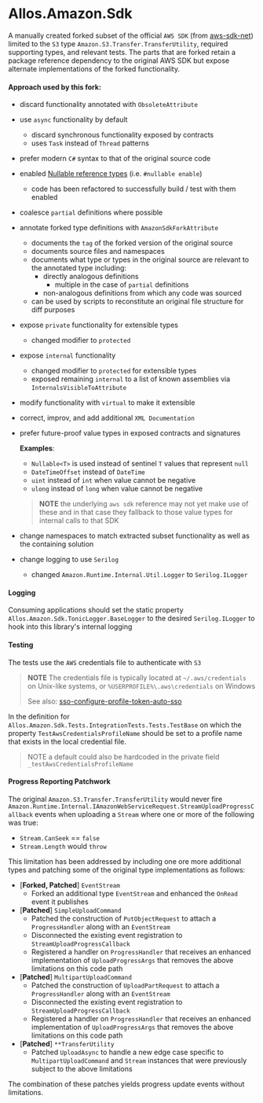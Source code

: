 # Allos.Amazon.Sdk

A manually created forked subset of the official `AWS SDK` (from [aws-sdk-net](https://github.com/aws/aws-sdk-net.git)) limited to the `S3` type `Amazon.S3.Transfer.TransferUtility`, required supporting types, and relevant tests.  The parts that are forked retain a package reference dependency to the original AWS SDK but expose alternate implementations of the forked functionality.

#### Approach used by this fork:

- discard functionality annotated with `ObsoleteAttribute`

- use `async` functionality by default
  - discard synchronous functionality exposed by contracts
  - uses `Task` instead of `Thread` patterns

- prefer modern `C#` syntax to that of the original source code

- enabled [Nullable reference types](https://learn.microsoft.com/en-us/dotnet/csharp/nullable-references)  (i.e. `#nullable enable`)
  - code has been refactored to successfully build / test with them enabled

- coalesce `partial` definitions where possible

- annotate forked type definitions with `AmazonSdkForkAttribute` 

  - documents the `tag` of the forked version of the original source
  - documents source files and namespaces
  - documents what type or types in the original source are relevant to the annotated type including:
    - directly analogous definitions 
      - multiple in the case of `partial` definitions
    - non-analogous definitions from which any code was sourced
  - can be used by scripts to reconstitute an original file structure for diff purposes

- expose `private` functionality for extensible types
  - changed modifier to `protected` 

- expose `internal` functionality
  - changed modifier to `protected` for extensible types
  - exposed remaining `internal` to a list of known assemblies via `InternalsVisibleToAttribute`

- modify functionality with `virtual` to make it extensible

- correct, improv, and add additional `XML Documentation`

- prefer future-proof value types in exposed contracts and signatures

  **Examples**:

  - `Nullable<T>` is used instead of sentinel `T` values that represent `null`
  - `DateTimeOffset` instead of `DateTime`
  - `uint` instead of `int` when value cannot be negative
  - `ulong` instead of `long` when value cannot be negative

  > **NOTE** the underlying `aws sdk` reference may not yet make use of these and in that case they fallback to those value types for internal calls to that SDK

- change namespaces to match extracted subset functionality as well as the containing solution

- change logging to use `Serilog`

  - changed `Amazon.Runtime.Internal.Util.Logger` to `Serilog.ILogger`


#### Logging

Consuming applications should set the static property `Allos.Amazon.Sdk.TonicLogger.BaseLogger` to the desired `Serilog.ILogger` to hook into this library's internal logging

#### Testing

The tests use the `AWS` credentials file to authenticate with `S3`

> **NOTE** The credentials file is typically located at `~/.aws/credentials` on Unix-like systems, or `%USERPROFILE%\.aws\credentials` on Windows
>
> See also: [sso-configure-profile-token-auto-sso](https://docs.aws.amazon.com/cli/latest/userguide/sso-configure-profile-token.html#sso-configure-profile-token-auto-sso)

In the definition for `Allos.Amazon.Sdk.Tests.IntegrationTests.Tests.TestBase` on which the property `TestAwsCredentialsProfileName` should be set to a profile name that exists in the local credential file. 

> NOTE a default could also be hardcoded in the private field `_testAwsCredentialsProfileName`

#### Progress Reporting Patchwork

The original `Amazon.S3.Transfer.TransferUtility` would never fire `Amazon.Runtime.Internal.IAmazonWebServiceRequest.StreamUploadProgressCallback` events when uploading a `Stream` where one or more of the following was true:

- `Stream.CanSeek` == `false`
- `Stream.Length` would `throw`

This limitation has been addressed by including one ore more additional types and patching some of the original type implementations as follows:

- [**Forked, Patched**] `EventStream` 
  - Forked an additional type `EventStream` and enhanced the `OnRead` event it publishes
- [**Patched**] `SimpleUploadCommand`
  - Patched the construction of `PutObjectRequest` to attach a `ProgressHandler` along with an `EventStream`
  - Disconnected the existing event registration to `StreamUploadProgressCallback`
  - Registered a handler on `ProgressHandler` that receives an enhanced implementation of `UploadProgressArgs` that removes the above limitations on this code path
- [**Patched**] `MultipartUploadCommand`
  - Patched the construction of `UploadPartRequest` to attach a `ProgressHandler` along with an `EventStream`
  - Disconnected the existing event registration to `StreamUploadProgressCallback`
  - Registered a handler on `ProgressHandler` that receives an enhanced implementation of `UploadProgressArgs` that removes the above limitations on this code path
- [**Patched**] `**TransferUtility`
  - Patched `UploadAsync` to handle a new edge case specific to `MultipartUploadCommand` and `Stream` instances that were previously subject to the above limitations

The combination of these patches yields progress update events without limitations.

